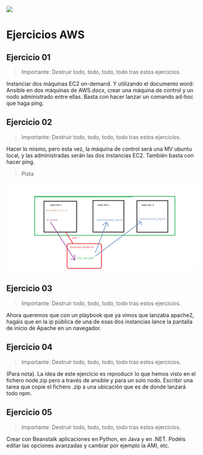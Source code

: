 ![](../../img/TheBridge_logo.png)

# Ejercicios AWS

## Ejercicio 01

> Importante: Destruir todo, todo, todo, todo tras estos ejercicios.

Instanciar dos máquinas EC2 on-demand. Y utilizando el documento word: Ansible en dos máquinas de AWS.docx, crear una máquina de control y 
un nodo administrado entre ellas. Basta con hacer lanzar un comando ad-hoc que haga ping.

## Ejercicio 02

> Importante: Destruir todo, todo, todo, todo tras estos ejercicios.

Hacer lo mismo, pero esta vez, la máquina de control será una MV ubuntu local, y las administradas serán las dos instancias EC2. También
basta con hacer ping.

> Pista

![](../img/Ejercicio_esquema_copiado_ssh.png)

## Ejercicio 03 

> Importante: Destruir todo, todo, todo, todo tras estos ejercicios.

Ahora queremos que con un playbook que ya vimos que lanzaba apache2, hagáis que en la ip pública de una de esas dos instancias lance la
pantalla de inicio de Apache en un navegador.

## Ejercicio 04

> Importante: Destruir todo, todo, todo, todo tras estos ejercicios.

(Para nota). La idea de este ejercicio es reproducir lo que hemos visto en el fichero node.zip pero a través de ansible y para un solo nodo. 
Escribir una tarea que copie el fichero .zip a una ubicación que es de donde lanzará todo npm.


## Ejercicio 05

> Importante: Destruir todo, todo, todo, todo tras estos ejercicios.

Crear con Beanstalk aplicaciones en Python, en Java y en .NET.
Podéis editar las opciones avanzadas y cambiar por ejemplo la AMI, etc.


